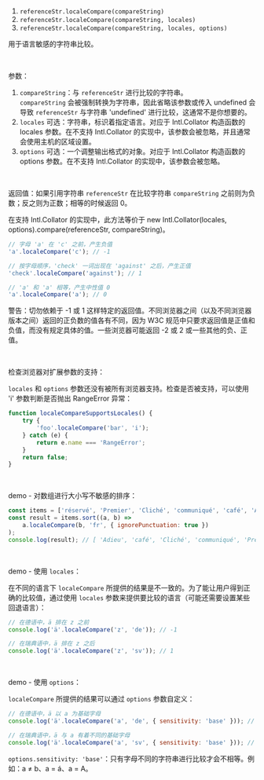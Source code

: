 <br>

1. `referenceStr.localeCompare(compareString)`
2. `referenceStr.localeCompare(compareString, locales)`
3. `referenceStr.localeCompare(compareString, locales, options)`

用于语言敏感的字符串比较。

<br>

参数：

1.  `compareString`：与 `referenceStr` 进行比较的字符串。<br>
    `compareString` 会被强制转换为字符串，因此省略该参数或传入 undefined 会导致 `referenceStr` 与字符串 'undefined' 进行比较，这通常不是你想要的。
2.  `locales` 可选：字符串，标识着指定语言。对应于 Intl.Collator 构造函数的 locales 参数。在不支持 Intl.Collator 的实现中，该参数会被忽略，并且通常会使用主机的区域设置。
3.  `options` 可选：一个调整输出格式的对象。对应于 Intl.Collator 构造函数的 options 参数。在不支持 Intl.Collator 的实现中，该参数会被忽略。

<br>

返回值：如果引用字符串 `referenceStr` 在比较字符串 `compareString` 之前则为负数；反之则为正数；相等的时候返回 0。

在支持 Intl.Collator 的实现中，此方法等价于 new Intl.Collator(locales, options).compare(referenceStr, compareString)。

```js
// 字母 'a' 在 'c' 之前，产生负值
'a'.localeCompare('c'); // -1

// 按字母顺序，'check' 一词出现在 'against' 之后，产生正值
'check'.localeCompare('against'); // 1

// 'a' 和 'a' 相等，产生中性值 0
'a'.localeCompare('a'); // 0
```

警告：切勿依赖于 -1 或 1 这样特定的返回值。不同浏览器之间（以及不同浏览器版本之间）返回的正负数的值各有不同，因为 W3C 规范中只要求返回值是正值和负值，而没有规定具体的值。一些浏览器可能返回 -2 或 2 或一些其他的负、正值。

<br>

检查浏览器对扩展参数的支持：

`locales` 和 `options` 参数还没有被所有浏览器支持。检查是否被支持，可以使用 'i' 参数判断是否抛出 RangeError 异常：

```js
function localeCompareSupportsLocales() {
    try {
        'foo'.localeCompare('bar', 'i');
    } catch (e) {
        return e.name === 'RangeError';
    }
    return false;
}
```

<br>

demo - 对数组进行大小写不敏感的排序：

```js
const items = ['réservé', 'Premier', 'Cliché', 'communiqué', 'café', 'Adieu'];
const result = items.sort((a, b) =>
    a.localeCompare(b, 'fr', { ignorePunctuation: true })
);
console.log(result); // [ 'Adieu', 'café', 'Cliché', 'communiqué', 'Premier', 'réservé' ]
```

<br>

demo - 使用 `locales`：

在不同的语言下 `localeCompare` 所提供的结果是不一致的。为了能让用户得到正确的比较值，通过使用 `locales` 参数来提供要比较的语言（可能还需要设置某些回退语言）：

```js
// 在德语中，ä 排在 z 之前
console.log('ä'.localeCompare('z', 'de')); // -1

// 在瑞典语中，ä 排在 z 之后
console.log('ä'.localeCompare('z', 'sv')); // 1
```

<br>

demo - 使用 `options`：

`localeCompare` 所提供的结果可以通过 `options` 参数自定义：

```js
// 在德语中，ä 以 a 为基础字母
console.log('ä'.localeCompare('a', 'de', { sensitivity: 'base' })); // 0

// 在瑞典语中，ä 与 a 有着不同的基础字母
console.log('ä'.localeCompare('a', 'sv', { sensitivity: 'base' })); // 1
```

`options.sensitivity: 'base'`：只有字母不同的字符串进行比较才会不相等。例如：a ≠ b、a = á、a = A。

<br>
